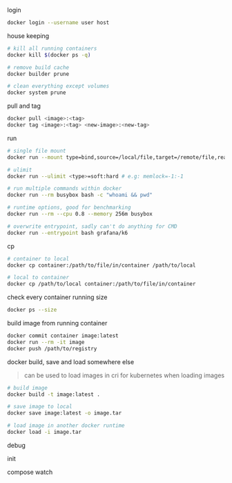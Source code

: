 login
```bash
docker login --username user host
```

house keeping
```bash
# kill all running containers 
docker kill $(docker ps -q)

# remove build cache
docker builder prune

# clean everything except volumes
docker system prune
```

pull and tag
```bash
docker pull <image>:<tag>
docker tag <image>:<tag> <new-image>:<new-tag>
```

run
```bash
# single file mount
docker run --mount type=bind,source=/local/file,target=/remote/file,readonly alpine

# ulimit
docker run --ulimit <type>=soft:hard # e.g: memlock=-1:-1

# run multiple commands within docker
docker run --rm busybox bash -c "whoami && pwd"

# runtime options, good for benchmarking
docker run --rm --cpu 0.8 --memory 256m busybox

# overwrite entrypoint, sadly can't do anything for CMD
docker run --entrypoint bash grafana/k6
```

cp
```bash
# container to local
docker cp container:/path/to/file/in/container /path/to/local

# local to container
docker cp /path/to/local container:/path/to/file/in/container
```

check every container running size
```bash
docker ps --size
```

build image from running container
```bash
docker commit container image:latest
docker run --rm -it image
docker push /path/to/registry
```

docker build, save and load somewhere else
>can be used to load images in cri for kubernetes when loading images
```bash
# build image
docker build -t image:latest .

# save image to local
docker save image:latest -o image.tar

# load image in another docker runtime
docker load -i image.tar
```

debug

init

compose watch